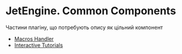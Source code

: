 # JetEngine. Common Components

Частини плагіну, що потребують опису як цільний компонент

* [Macros Handler](/01-jet-engine/03-components/01-macros-handler)
* [Interactive Tutorials](/01-jet-engine/03-components/02-interactive-tutorials)
